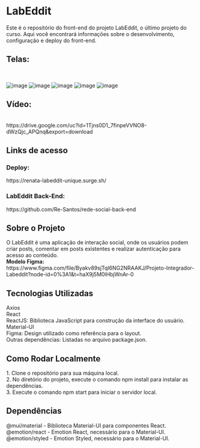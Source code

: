 <h1> LabEddit </h1>


Este é o repositório do front-end do projeto LabEddit, o último projeto do curso. Aqui você encontrará informações sobre o desenvolvimento, configuração e deploy do front-end.<br>
<h2>Telas:</h2><br>

![image](https://github.com/Re-Santos/projeto-fullStack-front/assets/123095086/cff92709-5dd0-4286-ab00-c249543f1e9d)
![image](https://github.com/Re-Santos/projeto-fullStack-front/assets/123095086/a7c6faff-9093-4d19-b1e8-e7a3a1ea05b4)
![image](https://github.com/Re-Santos/projeto-fullStack-front/assets/123095086/284a9ef3-3ed7-47cf-a596-6079e0383f91)
![image](https://github.com/Re-Santos/projeto-fullStack-front/assets/123095086/35e02407-daed-461d-9a10-3144fe21db62)
![image](https://github.com/Re-Santos/projeto-fullStack-front/assets/123095086/287e9bb5-8e45-4fca-9960-29462bc145ff)

<h2>Vídeo:</h2><br>
https://drive.google.com/uc?id=1Tjns0D1_7finpeVVNO8-dWzQjc_APQnq&export=download

<h2>Links de acesso</h2>
<h3>Deploy:</h3>
https://renata-labeddit-unique.surge.sh/
<h3>LabEddit Back-End:</h3>
https://github.com/Re-Santos/rede-social-back-end

<h2> Sobre o Projeto </h2>
O LabEddit é uma aplicação de interação social, onde os usuários podem criar posts, comentar em posts existentes e realizar autenticação para acesso ao conteúdo.<br>
<strong>Modelo Figma:</strong> https://www.figma.com/file/Byakv89sjTqI6NG2NRAAKJ/Projeto-Integrador-Labeddit?node-id=0%3A1&t=haX9j5M0lHbjWnAr-0

<h2> Tecnologias Utilizadas </h2>
Axios<br>
React<br>
ReactJS: Biblioteca JavaScript para construção da interface do usuário.<br>
Material-UI<br>
Figma: Design utilizado como referência para o layout.<br>
Outras dependências: Listadas no arquivo package.json.<br>

<h2> Como Rodar Localmente </h2>
1. Clone o repositório para sua máquina local.<br>
2. No diretório do projeto, execute o comando npm install para instalar as dependências.<br>
3. Execute o comando npm start para iniciar o servidor local.

<h2> Dependências </h2>
@mui/material - Biblioteca Material-UI para componentes React.<br>
@emotion/react - Emotion React, necessário para o Material-UI.<br>
@emotion/styled - Emotion Styled, necessário para o Material-UI.<br>

